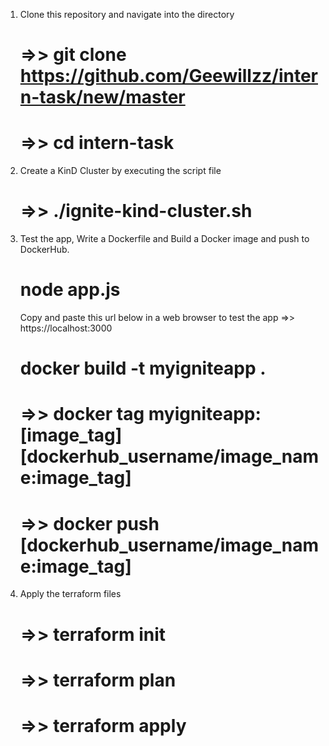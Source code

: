 1. Clone this repository and navigate into the directory
   # =>> git clone https://github.com/Geewillzz/intern-task/new/master
   # =>> cd intern-task
  
2. Create a KinD Cluster by executing the script file
   
   #  =>> ./ignite-kind-cluster.sh

3. Test the app, Write a Dockerfile and Build a Docker image and push to DockerHub.
   # node app.js
   Copy and paste this url below in a web browser to test the app
    =>> https://localhost:3000

   # docker build -t myigniteapp .
   # =>> docker tag myigniteapp:[image_tag] [dockerhub_username/image_name:image_tag]
   # =>> docker push [dockerhub_username/image_name:image_tag]

5. Apply the terraform files
   # =>> terraform init
   # =>> terraform plan
   # =>> terraform apply
